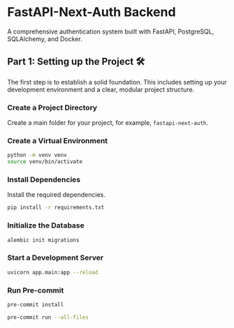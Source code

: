 # FastAPI-Next-Auth Backend

A comprehensive authentication system built with FastAPI, PostgreSQL, SQLAlchemy, and Docker.

## Part 1: Setting up the Project 🛠️

The first step is to establish a solid foundation. This includes setting up your development environment and a clear, modular project structure.

### Create a Project Directory
Create a main folder for your project, for example, `fastapi-next-auth`.

### Create a Virtual Environment

```bash
python -m venv venv
source venv/bin/activate
```

### Install Dependencies
Install the required dependencies.

```bash
pip install -r requirements.txt
```

### Initialize the Database

```bash
alembic init migrations
```

### Start a Development Server

```bash
uvicorn app.main:app --reload
```
### Run Pre-commit

```bash
pre-commit install
```

```bash
pre-commit run --all-files
```
